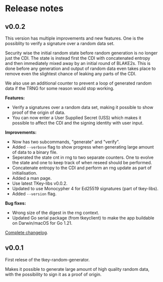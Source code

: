 # Release notes

## v0.0.2

This version has multiple improvements and new features. One is the
possiblity to verify a signature over a random data set.

Security wise the initial random state before random generation is no
longer just the CDI. The state is instead first the CDI with
concatenated entropy and then immediately mixed away by an initial
round of BLAKE2s. This is done before any generation and output of
random data even takes place to remove even the slightest chance of
leaking any parts of the CDI.

We also use an additional counter to prevent a loop of generated
random data if the TRNG for some reason would stop working.

**Features:**
- Verify a signatures over a random data set, making it possible to
  show proof of the origin of data.
- You can now enter a User Supplied Secret (USS) which makes it
  possible to affect the CDI and the signing identity with user input.


**Improvements:**
- Now has two subcommands, "generate" and "verify".
- Added `--verbose` flag to show progress when generating large amount
  of data to a binary file.
- Seperated the state cnt in rng to two separate counters. One to
  evolve the state and one to keep track of when reseed should be
  performed.
- Concatenate entropy to the CDI and perform an rng update as part of
  initialisation.
- Added a man page.
- Use latest TKey-libs v0.0.2.
- Updated to use Monocypher 4 for Ed25519 signatures (part of
  tkey-libs).
- Added `--version` flag.

**Bug fixes:**
- Wrong size of the digest in the rng context.
- Updated Go serial package (from tkeyclient) to make the app
  buildable on Darwin/macOS for Go 1.21.

[Complete changelog](https://github.com/tillitis/tkey-random-generator/compare/v0.0.1...v0.0.2).


## v0.0.1

First relese of the tkey-random-generator.

Makes it possible to generate large amount of high quality random
data, with the possibility to sign it as a proof of origin.
